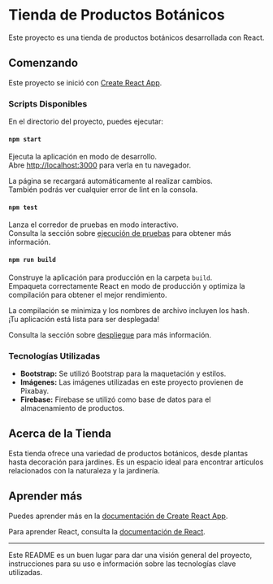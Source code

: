 # Tienda de Productos Botánicos

Este proyecto es una tienda de productos botánicos desarrollada con React.

## Comenzando

Este proyecto se inició con [Create React App](https://github.com/facebook/create-react-app).

### Scripts Disponibles

En el directorio del proyecto, puedes ejecutar:

#### `npm start`

Ejecuta la aplicación en modo de desarrollo.\
Abre [http://localhost:3000](http://localhost:3000) para verla en tu navegador.

La página se recargará automáticamente al realizar cambios.\
También podrás ver cualquier error de lint en la consola.

#### `npm test`

Lanza el corredor de pruebas en modo interactivo.\
Consulta la sección sobre [ejecución de pruebas](https://facebook.github.io/create-react-app/docs/running-tests) para obtener más información.

#### `npm run build`

Construye la aplicación para producción en la carpeta `build`.\
Empaqueta correctamente React en modo de producción y optimiza la compilación para obtener el mejor rendimiento.

La compilación se minimiza y los nombres de archivo incluyen los hash.\
¡Tu aplicación está lista para ser desplegada!

Consulta la sección sobre [despliegue](https://facebook.github.io/create-react-app/docs/deployment) para más información.

### Tecnologías Utilizadas

- **Bootstrap:** Se utilizó Bootstrap para la maquetación y estilos.
- **Imágenes:** Las imágenes utilizadas en este proyecto provienen de Pixabay.
- **Firebase:** Firebase se utilizó como base de datos para el almacenamiento de productos.

## Acerca de la Tienda

Esta tienda ofrece una variedad de productos botánicos, desde plantas hasta decoración para jardines. Es un espacio ideal para encontrar artículos relacionados con la naturaleza y la jardinería.

## Aprender más

Puedes aprender más en la [documentación de Create React App](https://facebook.github.io/create-react-app/docs/getting-started).

Para aprender React, consulta la [documentación de React](https://reactjs.org/).

---

Este README es un buen lugar para dar una visión general del proyecto, instrucciones para su uso e información sobre las tecnologías clave utilizadas.
